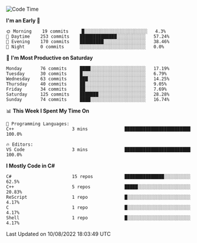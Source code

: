 <!--START_SECTION:waka-->
![Code Time](http://img.shields.io/badge/Code%20Time-803%20hrs%2048%20mins-blue)

**I'm an Early 🐤** 

```text
🌞 Morning    19 commits     █░░░░░░░░░░░░░░░░░░░░░░░░   4.3% 
🌆 Daytime    253 commits    ██████████████░░░░░░░░░░░   57.24% 
🌃 Evening    170 commits    █████████░░░░░░░░░░░░░░░░   38.46% 
🌙 Night      0 commits      ░░░░░░░░░░░░░░░░░░░░░░░░░   0.0%

```
📅 **I'm Most Productive on Saturday** 

```text
Monday       76 commits     ████░░░░░░░░░░░░░░░░░░░░░   17.19% 
Tuesday      30 commits     █░░░░░░░░░░░░░░░░░░░░░░░░   6.79% 
Wednesday    63 commits     ███░░░░░░░░░░░░░░░░░░░░░░   14.25% 
Thursday     40 commits     ██░░░░░░░░░░░░░░░░░░░░░░░   9.05% 
Friday       34 commits     ██░░░░░░░░░░░░░░░░░░░░░░░   7.69% 
Saturday     125 commits    ███████░░░░░░░░░░░░░░░░░░   28.28% 
Sunday       74 commits     ████░░░░░░░░░░░░░░░░░░░░░   16.74%

```


📊 **This Week I Spent My Time On** 

```text
💬 Programming Languages: 
C++                      3 mins              █████████████████████████   100.0%

🔥 Editors: 
VS Code                  3 mins              █████████████████████████   100.0%

```

**I Mostly Code in C#** 

```text
C#                       15 repos            ███████████████░░░░░░░░░░   62.5% 
C++                      5 repos             █████░░░░░░░░░░░░░░░░░░░░   20.83% 
ReScript                 1 repo              █░░░░░░░░░░░░░░░░░░░░░░░░   4.17% 
C                        1 repo              █░░░░░░░░░░░░░░░░░░░░░░░░   4.17% 
Shell                    1 repo              █░░░░░░░░░░░░░░░░░░░░░░░░   4.17%

```



 Last Updated on 10/08/2022 18:03:49 UTC
<!--END_SECTION:waka-->
